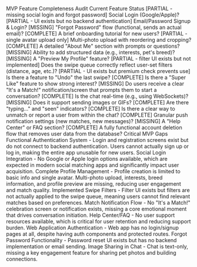 MVP Feature Completeness Audit Current Feature Status [PARTIAL - missing social
login and forgot password] Social Login (Google/Apple)? [PARTIAL - UI exists but
no backend authentication] Email/Password Signup & Login? [MISSING] "Forgot
Password" flow (functional, sends an actual email)? [COMPLETE] A brief
onboarding tutorial for new users? [PARTIAL - single avatar upload only]
Multi-photo upload with reordering and cropping? [COMPLETE] A detailed "About
Me" section with prompts or questions? [MISSING] Ability to add structured data
(e.g., interests, pet's breed)? [MISSING] A "Preview My Profile" feature?
[PARTIAL - filter UI exists but not implemented] Does the swipe queue correctly
reflect user-set filters (distance, age, etc.)? [PARTIAL - UI exists but premium
check prevents use] Is there a feature to "Undo" the last swipe? [COMPLETE] Is
there a "Super Like" feature to show strong interest? [MISSING] Do users receive
a clear "It's a Match!" notification/screen that prompts them to start a
conversation? [COMPLETE] Is the chat real-time (e.g., using WebSockets)?
[MISSING] Does it support sending images or GIFs? [COMPLETE] Are there
"typing..." and "seen" indicators? [COMPLETE] Is there a clear way to unmatch or
report a user from within the chat? [COMPLETE] Granular push notification
settings (new matches, new messages)? [MISSING] A "Help Center" or FAQ section?
[COMPLETE] A fully functional account deletion flow that removes user data from
the database? Critical MVP Gaps Functional Authentication System - Login and
registration screens exist but do not connect to backend authentication. Users
cannot actually sign up or log in, making the entire app unusable for new users.
Social Login Integration - No Google or Apple login options available, which are
expected in modern social matching apps and significantly impact user
acquisition. Complete Profile Management - Profile creation is limited to basic
info and single avatar. Multi-photo upload, interests, breed information, and
profile preview are missing, reducing user engagement and match quality.
Implemented Swipe Filters - Filter UI exists but filters are not actually
applied to the swipe queue, meaning users cannot find relevant matches based on
preferences. Match Notification Flow - No "It's a Match!" celebration screen or
notification exists, missing a core emotional moment that drives conversation
initiation. Help Center/FAQ - No user support resources available, which is
critical for user retention and reducing support burden. Web Application
Authentication - Web app has no login/signup pages at all, despite having auth
components and protected routes. Forgot Password Functionality - Password reset
UI exists but has no backend implementation or email sending. Image Sharing in
Chat - Chat is text-only, missing a key engagement feature for sharing pet
photos and building connections.
